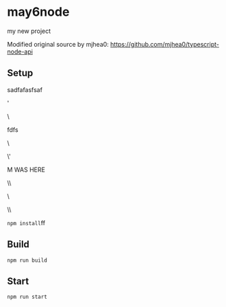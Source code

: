# may6node

my new project

Modified original source by mjhea0: https://github.com/mjhea0/typescript-node-api

## Setup

























sadfafasfsaf
















'




\\





fdfs
























































\













































\\\'









M WAS HERE

















































\\\

































\\








\\\






























`npm install`ff












## Build







`npm run build`





## Start

`npm run start`


